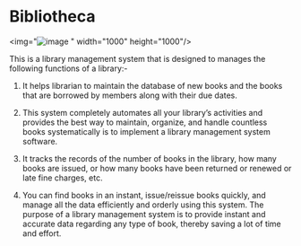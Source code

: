 # Bibliotheca
<img="![image](https://github.com/Day-Raval/Bibliotheca/assets/132192767/6bb3940d-d877-4355-ace6-617853dd5b24)
"  width="1000" height="1000"/>

This is a library management system that is designed to manages the following functions of a 
library:-

1. It helps librarian to maintain the database of new books and the books that are 
borrowed by members along with their due dates.

2. This system completely automates all your library’s activities and provides the best way to maintain, 
organize, and handle countless books systematically is to implement a library management 
system software.

3.  It tracks the records of the number of books in the library, how many books are issued, or how many books have been returned or renewed or late fine charges, etc.

4. You can find books in an instant, issue/reissue books quickly, and manage all the data 
efficiently and orderly using this system. The purpose of a library management system is to 
provide instant and accurate data regarding any type of book, thereby saving a lot of time and 
effort.
